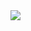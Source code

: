 <img src="https://img.shields.io/badge/Python-#3776AB?style=flat-square&logo=Python&logoColor=white"/>
